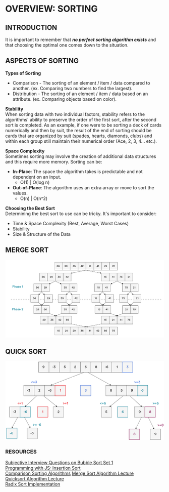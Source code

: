 # OVERVIEW: SORTING
## INTRODUCTION
It is important to remember that ***no perfect sorting algorithm exists*** and that choosing the optimal one comes down to the situation.

## ASPECTS OF SORTING
**Types of Sorting**
- Comparison - The sorting of an element / item / data compared to another. (ex. Comparing two numbers to find the largest).
- Distribution - The sorting of an element / item / data based on an attribute. (ex. Comparing objects based on color).

**Stability**  
When sorting data with two individual factors, stability refers to the algorithms' ability to preserve the order of the first sort, after the 
second sort is completed. As an example, if one were to be sorting a deck of cards numerically and then by suit, the result of the end of sorting
should be cards that are organized by suit (spades, hearts, diamonds, clubs) and within each group still maintain their numerical order (Ace, 2, 3, 4... etc.).

**Space Complexity**  
Sometimes sorting may involve the creation of additional data structures and this require more memory. Sorting can be:
- **In-Place**: The space the algorithm takes is predictable and not dependent on an input.
  - O(1) | O(log n)
- **Out-of-Place**: The algorithm uses an extra array or move to sort the values.
  - O(n) | O(n^2)

**Choosing the Best Sort**  
Determining the best sort to use can be tricky. It's important to consider:
* Time & Space Complexity (Best, Average, Worst Cases)
* Stability
* Size & Structure of the Data

##
## MERGE SORT
![img.png](img.png)

## QUICK SORT
![img_1.png](img_1.png)


### RESOURCES
[Subjective Interview Questions on Bubble Sort Set 1](https://hoven-in.appspot.com/Home/Data-Structures/Data-Structure-Interview-Questions/interview-questions-on-bubble-sort-01.html)  
[Programming with JS: Insertion Sort](https://hackernoon.com/programming-with-js-insertion-sort-1316df8354f5)  
[Comparison Sorting Algorithms](https://www.cs.usfca.edu/~galles/visualization/ComparisonSort.html)
[Merge Sort Algorithm Lecture](https://www.youtube.com/watch?v=TzeBrDU-JaY)  
[Quicksort Algorithm Lecture](https://www.youtube.com/watch?v=COk73cpQbFQ&list=PL2_aWCzGMAwKedT2KfDMB9YA5DgASZb3U&index=9)  
[Radix Sort Implementation](https://github.com/trekhleb/javascript-algorithms/tree/master/src/algorithms/sorting/radix-sort)  
[]()  
[]()  